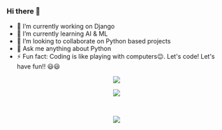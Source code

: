 ### Hi there 👋

- 🔭 I’m currently working on Django
- 🌱 I’m currently learning AI & ML
- 👯 I’m looking to collaborate on Python based projects
- 💬 Ask me anything about Python
- ⚡ Fun fact: Coding is like playing with computers😉. Let's code! Let's have fun!! 😃😃
<p align="center">
 <a href="https://github.com/jainj2305/github-readme-stats">
   <img src="https://github-readme-stats.vercel.app/api/top-langs/?username=jainj2305&layout=compact&theme=material-palenight" />
 </a>
</p>
<p align="center">
 <a href="https://linkedin.com/in/jainj2305" target="_blank">
  <img src="https://img.icons8.com/fluent/48/000000/linkedin.png" />
 </a>
</p>
<br/>
<p align="center">
 <img src="https://visitor-badge.laobi.icu/badge?page_id=jainj2305" id="counter">
</p>
<!--
**jainj2305/jainj2305** is a ✨ _special_ ✨ repository because its `README.md` (this file) appears on your GitHub profile.

Here are some ideas to get you started:

- 🔭 I’m currently working on ...
- 🌱 I’m currently learning ...
- 👯 I’m looking to collaborate on ...
- 🤔 I’m looking for help with ...
- 💬 Ask me about ...
- 📫 How to reach me: ...
- 😄 Pronouns: ...
- ⚡ Fun fact: ...
-->
